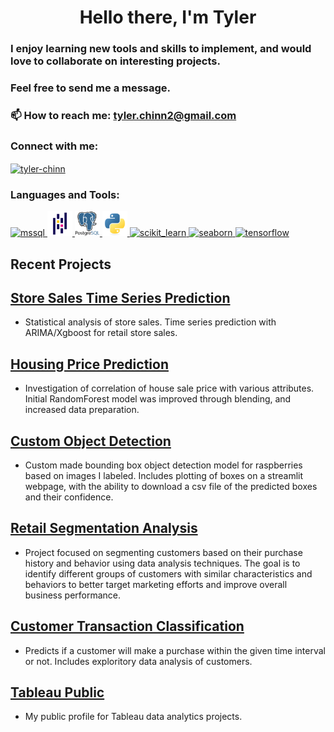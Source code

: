 <h1 align="center">Hello there, I'm Tyler</h1>
<h3 align="center"></h3>

### I enjoy learning new tools and skills to implement, and would love to collaborate on interesting projects.
### Feel free to send me a message.
### 📫 How to reach me: tyler.chinn2@gmail.com

<h3 align="left">Connect with me:</h3>
<p align="left">
<a href="https://linkedin.com/in/tyler-chinn" target="blank"><img align="center" src="https://raw.githubusercontent.com/rahuldkjain/github-profile-readme-generator/master/src/images/icons/Social/linked-in-alt.svg" alt="tyler-chinn" height="30" width="40" /></a>
</p>

<h3 align="left">Languages and Tools:</h3>
<p align="left"> <a href="https://www.microsoft.com/en-us/sql-server" target="_blank" rel="noreferrer"> <img src="https://www.svgrepo.com/show/303229/microsoft-sql-server-logo.svg" alt="mssql" width="40" height="40"/> </a> <a href="https://pandas.pydata.org/" target="_blank" rel="noreferrer"> <img src="https://raw.githubusercontent.com/devicons/devicon/2ae2a900d2f041da66e950e4d48052658d850630/icons/pandas/pandas-original.svg" alt="pandas" width="40" height="40"/> </a> <a href="https://www.postgresql.org" target="_blank" rel="noreferrer"> <img src="https://raw.githubusercontent.com/devicons/devicon/master/icons/postgresql/postgresql-original-wordmark.svg" alt="postgresql" width="40" height="40"/> </a> <a href="https://www.python.org" target="_blank" rel="noreferrer"> <img src="https://raw.githubusercontent.com/devicons/devicon/master/icons/python/python-original.svg" alt="python" width="40" height="40"/> </a> <a href="https://scikit-learn.org/" target="_blank" rel="noreferrer"> <img src="https://upload.wikimedia.org/wikipedia/commons/0/05/Scikit_learn_logo_small.svg" alt="scikit_learn" width="40" height="40"/> </a> <a href="https://seaborn.pydata.org/" target="_blank" rel="noreferrer"> <img src="https://seaborn.pydata.org/_images/logo-mark-lightbg.svg" alt="seaborn" width="40" height="40"/> </a> <a href="https://www.tensorflow.org" target="_blank" rel="noreferrer"> <img src="https://www.vectorlogo.zone/logos/tensorflow/tensorflow-icon.svg" alt="tensorflow" width="40" height="40"/> </a> </p>


## Recent Projects

## [Store Sales Time Series Prediction](https://github.com/tylerchi1000/Store-Sale-Predictions)
 * Statistical analysis of store sales. Time series prediction with ARIMA/Xgboost for retail store sales.
## [Housing Price Prediction](https://github.com/tylerchi1000/Housing-Price-Prediction)
 * Investigation of correlation of house sale price with various attributes. Initial RandomForest model was improved through blending, and increased data preparation.
## [Custom Object Detection](https://github.com/tylerchi1000/StreamlitObjectDetection)
 * Custom made bounding box object detection model for raspberries based on images I labeled. Includes plotting of boxes on a streamlit webpage, with the ability to download a csv file of the predicted boxes and their confidence.
## [Retail Segmentation Analysis](https://github.com/tylerchi1000/Customer-Segmentation-Online-Retail-UC-Irvine-Repo-)
 * Project focused on segmenting customers based on their purchase history and behavior using data analysis techniques. The goal is to identify different groups of customers with similar characteristics and behaviors to better target marketing efforts and improve overall business performance.

## [Customer Transaction Classification](https://github.com/tylerchi1000/Satander-Customer-Transaction)
 * Predicts if a customer will make a purchase within the given time interval or not. Includes exploritory data analysis of customers. 
## [Tableau Public](https://public.tableau.com/app/profile/tyler.chinn)
 * My public profile for Tableau data analytics projects.
## 
